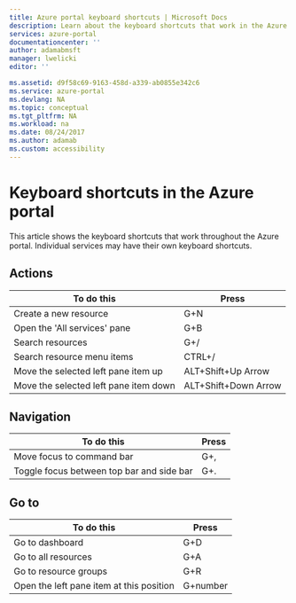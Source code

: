 ```yaml
---
title: Azure portal keyboard shortcuts | Microsoft Docs
description: Learn about the keyboard shortcuts that work in the Azure portal. 
services: azure-portal
documentationcenter: ''
author: adamabmsft
manager: lwelicki
editor: ''

ms.assetid: d9f58c69-9163-458d-a339-ab0855e342c6
ms.service: azure-portal
ms.devlang: NA
ms.topic: conceptual
ms.tgt_pltfrm: NA
ms.workload: na
ms.date: 08/24/2017
ms.author: adamab
ms.custom: accessibility
---
```

# Keyboard shortcuts in the Azure portal
This article shows the keyboard shortcuts that work throughout the Azure portal. Individual services may have their own keyboard shortcuts.

## Actions
|To do this |Press |
| --- | --- |
|Create a new resource|G+N|
|Open the 'All services' pane|G+B|
|Search resources|G+/| 
|Search resource menu items|CTRL+/ |
|Move the selected left pane item up |ALT+Shift+Up Arrow|
|Move the selected left pane item down |ALT+Shift+Down Arrow|

## Navigation
|To do this |Press |
| --- | --- |
|Move focus to command bar |G+, |
|Toggle focus between top bar and side bar | G+. |

## Go to
|To do this |Press |
| --- | --- |
|Go to dashboard |G+D |
|Go to all resources|G+A |
|Go to resource groups|G+R |
|Open the left pane item at this position |G+number|
